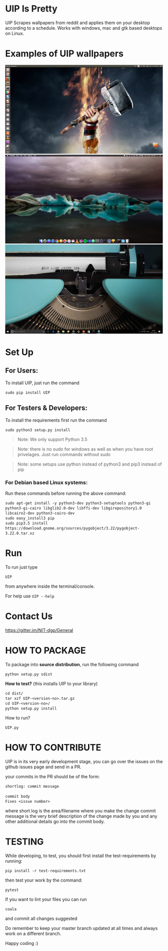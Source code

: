 UIP Is Pretty
=============

UIP Scrapes wallpapers from reddit and applies them on your desktop according to a schedule. Works with windows, mac and gtk based desktops on Linux.

Examples of UIP wallpapers
==========================

![alt text]( examples/UIP_screenshot.png )
![alt text]( examples/mac_wallpaper.png )
![alt text]( examples/windows_wallpaper.png )

Set Up
======

For Users:
----------
To install UIP, just run the command
```
sudo pip install UIP
```

For Testers & Developers:
-------------------------
To install the requirements first run the command

```
sudo python3 setup.py install
```
>Note: We only support Python 3.5

>Note: there is no sudo for windows as well as when you have root privelages.
Just run commands without sudo

>Note: some setups use python instead of python3 and pip3 instead of pip

### For Debian based Linux systems:

Run these commands before running the above command:
```
sudo apt-get install -y python3-dev python3-setuptools python3-gi python3-gi-cairo libglib2.0-dev libffi-dev libgirepository1.0 libcairo2-dev python3-cairo-dev
sudo easy_install3 pip
sudo pip3.5 install https://download.gnome.org/sources/pygobject/3.22/pygobject-3.22.0.tar.xz
```

Run
===

To run just type

```
UIP
```
from anywhere inside the terminal/console.

For help use `UIP --help`

Contact Us
==========
https://gitter.im/NIT-dgp/General


HOW TO PACKAGE
==============
To package into **source distribution**, run the following command
```
python setup.py sdist
```
**How to test?** (this installs UIP to your library)
```
cd dist/
tar xzf UIP-<version-no>.tar.gz
cd UIP-<version-no>/
python setup.py install
```
How to run?
```
UIP.py
```

HOW TO CONTRIBUTE
=================

UIP is in its very early development stage, you can go over the issues on the
github issues page and send in a PR.

your commits in the PR should be of the form:

```
shortlog: commit message

commit body
Fixes <issue number>
```

where short log is the area/filename where you make the change
commit message is the very brief description of the change made by you and any
other additional details go into the commit body.

TESTING
=======

While developing, to test, you should first install the test-requirements
by running:

```
pip install -r test-requirements.txt
```
then test your work by the command:
```
pytest
```
If you want to lint your files you can run
```
coala
```
and commit all changes suggested

Do remember to keep your master branch updated at all times
and always work on a different branch.

Happy coding :)
